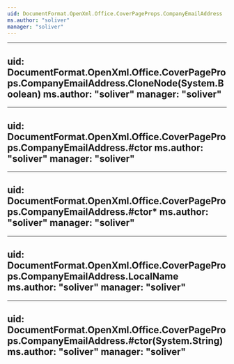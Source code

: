 ```yaml
---
uid: DocumentFormat.OpenXml.Office.CoverPageProps.CompanyEmailAddress
ms.author: "soliver"
manager: "soliver"
---
```


---
uid: DocumentFormat.OpenXml.Office.CoverPageProps.CompanyEmailAddress.CloneNode(System.Boolean)
ms.author: "soliver"
manager: "soliver"
---

---
uid: DocumentFormat.OpenXml.Office.CoverPageProps.CompanyEmailAddress.#ctor
ms.author: "soliver"
manager: "soliver"
---

---
uid: DocumentFormat.OpenXml.Office.CoverPageProps.CompanyEmailAddress.#ctor*
ms.author: "soliver"
manager: "soliver"
---

---
uid: DocumentFormat.OpenXml.Office.CoverPageProps.CompanyEmailAddress.LocalName
ms.author: "soliver"
manager: "soliver"
---

---
uid: DocumentFormat.OpenXml.Office.CoverPageProps.CompanyEmailAddress.#ctor(System.String)
ms.author: "soliver"
manager: "soliver"
---
